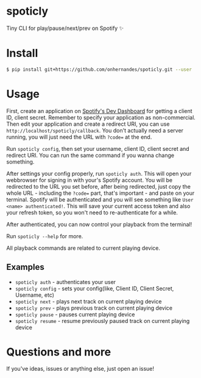 # spoticly

Tiny CLI for play/pause/next/prev on Spotify :sparkles:

# Install

```sh
$ pip install git+https://github.com/onhernandes/spoticly.git --user
```

# Usage

First, create an application on [Spotify's Dev Dashboard](https://developer.spotify.com/dashboard/login) for getting a client ID, client secret. Remember to specify your application as non-commercial. Then edit your application and create a redirect URI, you can use `http://localhost/spoticly/callback`. You don't actually need a server running, you will just need the URL with `?code=` at the end.

Run `spoticly config`, then set your username, client ID, client secret and redirect URI. You can run the same command if you wanna change something.

After settings your config properly, run `spoticly auth`. This will open your webbrowser for signing in with your's Spotify account. You will be redirected to the URL you set before, after being redirected, just copy the whole URL - including the `?code=` part, that's important - and paste on your terminal. Spotify will be authenticated and you will see something like `User <name> authenticated!`. This will save your current access token and also your refresh token, so you won't need to re-authenticate for a while.

After authenticated, you can now control your playback from the terminal!

Run `spoticly --help` for more.

All playback commands are related to current playing device.

## Examples

- `spoticly auth` - authenticates your user
- `spoticly config` - sets your config(like, Client ID, Client Secret, Username, etc)
- `spoticly next` - plays next track on current playing device
- `spoticly prev` - plays previous track on current playing device
- `spoticly pause` - pauses current playing device
- `spoticly resume` - resume previously paused track on current playing device

# Questions and more

If you've ideas, issues or anything else, just open an issue!
